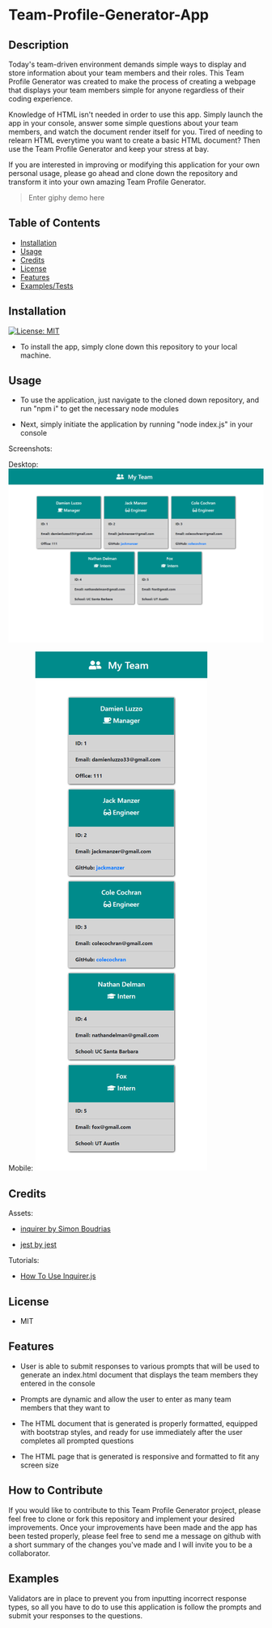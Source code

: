 # Team-Profile-Generator-App

## Description

Today's team-driven environment demands simple ways to display and store information about your team members and their roles. This Team Profile Generator was created to make the process of creating a webpage that displays your team members simple for anyone regardless of their coding experience.

Knowledge of HTML isn't needed in order to use this app. Simply launch the app in your console, answer some simple questions about your team members, and watch the document render itself for you. Tired of needing to relearn HTML everytime you want to create a basic HTML document? Then use the Team Profile Generator and keep your stress at bay.

If you are interested in improving or modifying this application for your own personal usage, please go ahead and clone down the repository and transform it into your own amazing Team Profile Generator.

>Enter giphy demo here

## Table of Contents

- [Installation](#installation)
- [Usage](#usage)
- [Credits](#credits)
- [License](#license)
- [Features](#features)
- [Examples/Tests](#examples)

## Installation

[![License: MIT](https://img.shields.io/badge/License-MIT-yellow.svg)](https://opensource.org/licenses/MIT)

- To install the app, simply clone down this repository to your local machine.

## Usage

- To use the application, just navigate to the cloned down repository, and run "npm i" to get the necessary node modules

- Next, simply initiate the application by running "node index.js" in your console

Screenshots:

Desktop:
![Desktop view of application](assets/images/Team-Profile-Generator-screenshot-desktop-view.png)

Mobile:
![Mobile view of application](assets/images/Team-Profile-Generator-screenshot-mobile.png)

## Credits

Assets:

+ [inquirer by Simon Boudrias](https://github.com/SBoudrias/Inquirer.js)

+ [jest by jest](https://jestjs.io/)

Tutorials:

+ [How To Use Inquirer.js](https://javascript.plainenglish.io/how-to-inquirer-js-c10a4e05ef1f)

## License

+ MIT

## Features

+ User is able to submit responses to various prompts that will be used to generate an index.html document that displays the team members they entered in the console

+ Prompts are dynamic and allow the user to enter as many team members that they want to

+ The HTML document that is generated is properly formatted, equipped with bootstrap styles, and ready for use immediately after the user completes all prompted questions

+ The HTML page that is generated is responsive and formatted to fit any screen size

## How to Contribute

If you would like to contribute to this Team Profile Generator project, please feel free to clone or fork this repository and implement your desired improvements. Once your improvements have been made and the app has been tested properly, please feel free to send me a message on github with a short summary of the changes you've made and I will invite you to be a collaborator.

## Examples

Validators are in place to prevent you from inputting incorrect response types, so all you have to do to use this application is follow the prompts and submit your responses to the questions.
